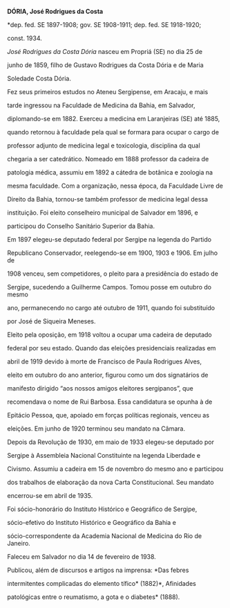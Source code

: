 **DÓRIA, José Rodrigues da Costa**



\*dep. fed. SE 1897-1908; gov. SE 1908-1911; dep. fed. SE 1918-1920;

const. 1934.



*José Rodrigues da Costa Dória* nasceu em Propriá (SE) no dia 25 de

junho de 1859, filho de Gustavo Rodrigues da Costa Dória e de Maria

Soledade Costa Dória.



Fez seus primeiros estudos no Ateneu Sergipense, em Aracaju, e mais

tarde ingressou na Faculdade de Medicina da Bahia, em Salvador,

diplomando-se em 1882. Exerceu a medicina em Laranjeiras (SE) até 1885,

quando retornou à faculdade pela qual se formara para ocupar o cargo de

professor adjunto de medicina legal e toxicologia, disciplina da qual

chegaria a ser catedrático. Nomeado em 1888 professor da cadeira de

patologia médica, assumiu em 1892 a cátedra de botânica e zoologia na

mesma faculdade. Com a organização, nessa época, da Faculdade Livre de

Direito da Bahia, tornou-se também professor de medicina legal dessa

instituição. Foi eleito conselheiro municipal de Salvador em 1896, e

participou do Conselho Sanitário Superior da Bahia.



Em 1897 elegeu-se deputado federal por Sergipe na legenda do Partido

Republicano Conservador, reelegendo-se em 1900, 1903 e 1906. Em julho de

1908 venceu, sem competidores, o pleito para a presidência do estado de

Sergipe, sucedendo a Guilherme Campos. Tomou posse em outubro do mesmo

ano, permanecendo no cargo até outubro de 1911, quando foi substituído

por José de Siqueira Meneses.



Eleito pela oposição, em 1918 voltou a ocupar uma cadeira de deputado

federal por seu estado. Quando das eleições presidenciais realizadas em

abril de 1919 devido à morte de Francisco de Paula Rodrigues Alves,

eleito em outubro do ano anterior, figurou como um dos signatários de

manifesto dirigido “aos nossos amigos eleitores sergipanos”, que

recomendava o nome de Rui Barbosa. Essa candidatura se opunha à de

Epitácio Pessoa, que, apoiado em forças políticas regionais, venceu as

eleições. Em junho de 1920 terminou seu mandato na Câmara.



Depois da Revolução de 1930, em maio de 1933 elegeu-se deputado por

Sergipe à Assembleia Nacional Constituinte na legenda Liberdade e

Civismo. Assumiu a cadeira em 15 de novembro do mesmo ano e participou

dos trabalhos de elaboração da nova Carta Constitucional. Seu mandato

encerrou-se em abril de 1935.



Foi sócio-honorário do Instituto Histórico e Geográfico de Sergipe,

sócio-efetivo do Instituto Histórico e Geográfico da Bahia e

sócio-correspondente da Academia Nacional de Medicina do Rio de Janeiro.



Faleceu em Salvador no dia 14 de fevereiro de 1938.



Publicou, além de discursos e artigos na imprensa: *Das febres

intermitentes complicadas do elemento tífico* (1882)*, Afinidades

patológicas entre o reumatismo, a gota e o diabetes* (1888).



